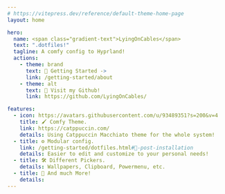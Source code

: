 ```yaml
---
# https://vitepress.dev/reference/default-theme-home-page
layout: home

hero:
  name: <span class="gradient-text">LyingOnCables</span>
  text: ".dotfiles!"
  tagline: A comfy config to Hyprland!
  actions:
    - theme: brand
      text: 🏡 Getting Started ->
      link: /getting-started/about
    - theme: alt
      text: 🐙 Visit my Github!
      link: https://github.com/LyingOnCables/

features:
  - icon: https://avatars.githubusercontent.com/u/93489351?s=200&v=4
    title: 🖌️ Comfy Theme.
    link: https://catppuccin.com/
    details: Using Catppuccin Macchiato theme for the whole system!
  - title: ⚙️ Modular config.
    link: /getting-started/dotfiles.html#📄-post-installation
    details: Easier to edit and customize to your personal needs!
  - title: 🛠️ Different Pickers.
    details: Wallpapers, Clipboard, Powermenu, etc.
  - title: 👀 And much More!
    details:
---
```

